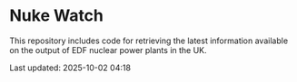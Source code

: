 # Nuke Watch

This repository includes code for retrieving the latest information available on the output of EDF nuclear power plants in the UK.

Last updated: 2025-10-02 04:18